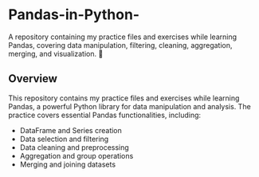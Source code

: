 # Pandas-in-Python-
A repository containing my practice files and exercises while learning Pandas, covering data manipulation, filtering, cleaning, aggregation, merging, and visualization. 🚀

## Overview
This repository contains my practice files and exercises while learning Pandas, a powerful Python library for data manipulation and analysis. The practice covers essential Pandas functionalities, including:

- DataFrame and Series creation
- Data selection and filtering
- Data cleaning and preprocessing
- Aggregation and group operations
- Merging and joining datasets
